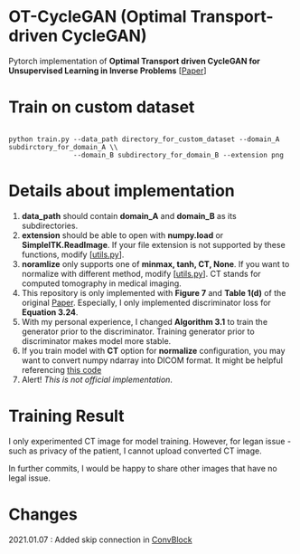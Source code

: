 # OT-CycleGAN (Optimal Transport-driven CycleGAN)

Pytorch implementation of **Optimal Transport driven CycleGAN for Unsupervised Learning in Inverse Problems** [[Paper](https://arxiv.org/abs/1909.12116)]

# Train on custom dataset

<pre><code>
python train.py --data_path directory_for_custom_dataset --domain_A subdirctory_for_domain_A \\
                --domain_B subdirectory_for_domain_B --extension png
</code></pre>

# Details about implementation

1. **data_path** should contain **domain_A** and **domain_B** as its subdirectories.
2. **extension** should be able to open with **numpy.load** or **SimpleITK.ReadImage**. If your file extension is not supported by these functions, modify [[utils.py](https://github.com/jryoungw/OT_CycleGAN/blob/d0bbb2cc6481bf76b10eb720826c2eb6ab7b65d7/utils.py#L20)].
3. **noramlize** only supports one of **minmax, tanh, CT, None**. If you want to normalize with different method, modify [[utils.py](https://github.com/jryoungw/OT_CycleGAN/blob/d0bbb2cc6481bf76b10eb720826c2eb6ab7b65d7/utils.py#L20)]. CT stands for computed tomography in medical imaging.
4. This repository is only implemented with **Figure 7** and **Table 1(d)** of the original [Paper](https://arxiv.org/abs/1909.12116). Especially, I only implemented discriminator loss for **Equation 3.24**.
5. With my personal experience, I changed **Algorithm 3.1** to train the generator prior to the discriminator. Training generator prior to discriminator makes model more stable.
6. If you train model with **CT** option for **normalize** configuration, you may want to convert numpy ndarray into DICOM format. It might be helpful referencing [this code](https://github.com/jryoungw/DicomWrite/blob/master/write_dicom.py)
7. Alert! *This is not official implementation*. 


# Training Result

I only experimented CT image for model training. However, for legan issue - such as privacy of the patient, I cannot upload converted CT image.

In further commits, I would be happy to share other images that have no legal issue.

# Changes

2021.01.07 : Added skip connection in [ConvBlock](https://github.com/jryoungw/OT_CycleGAN/blob/master/models.py#L5)
